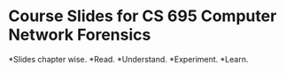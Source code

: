 <h1> Course Slides for CS 695 Computer Network Forensics </h1>

*Slides chapter wise.
*Read.
*Understand.
*Experiment.
*Learn.
